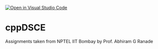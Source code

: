 [![Open in Visual Studio Code](https://classroom.github.com/assets/open-in-vscode-718a45dd9cf7e7f842a935f5ebbe5719a5e09af4491e668f4dbf3b35d5cca122.svg)](https://classroom.github.com/online_ide?assignment_repo_id=11474729&assignment_repo_type=AssignmentRepo)
# cppDSCE
Assignments taken from NPTEL IIT Bombay by Prof. Abhiram G Ranade

